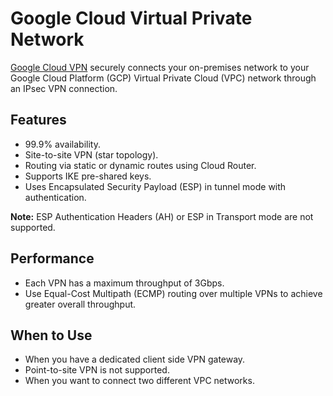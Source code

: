 # Google Cloud Virtual Private Network

[Google Cloud VPN](https://cloud.google.com/vpn/docs/concepts/overview) securely connects your on-premises network to your Google Cloud Platform (GCP) Virtual Private Cloud (VPC) network through an IPsec VPN connection.

## Features

* 99.9% availability.
* Site-to-site VPN (star topology).
* Routing via static or dynamic routes using Cloud Router.
* Supports IKE pre-shared keys.
* Uses Encapsulated Security Payload (ESP) in tunnel mode with authentication.

__Note:__ ESP Authentication Headers (AH) or ESP in Transport mode are not supported.

## Performance

* Each VPN has a maximum throughput of 3Gbps.
* Use Equal-Cost Multipath (ECMP) routing over multiple VPNs to achieve greater overall throughput.

## When to Use

* When you have a dedicated client side VPN gateway.
* Point-to-site VPN is not supported.
* When you want to connect two different VPC networks.
